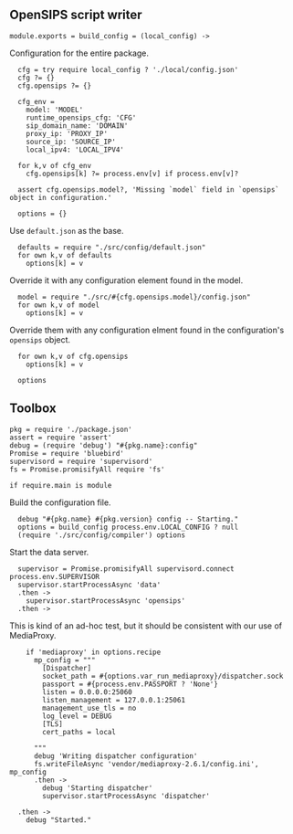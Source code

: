 OpenSIPS script writer
----------------------

    module.exports = build_config = (local_config) ->

Configuration for the entire package.

      cfg = try require local_config ? './local/config.json'
      cfg ?= {}
      cfg.opensips ?= {}

      cfg_env =
        model: 'MODEL'
        runtime_opensips_cfg: 'CFG'
        sip_domain_name: 'DOMAIN'
        proxy_ip: 'PROXY_IP'
        source_ip: 'SOURCE_IP'
        local_ipv4: 'LOCAL_IPV4'

      for k,v of cfg_env
        cfg.opensips[k] ?= process.env[v] if process.env[v]?

      assert cfg.opensips.model?, 'Missing `model` field in `opensips` object in configuration.'

      options = {}

Use `default.json` as the base.

      defaults = require "./src/config/default.json"
      for own k,v of defaults
        options[k] = v

Override it with any configuration element found in the model.

      model = require "./src/#{cfg.opensips.model}/config.json"
      for own k,v of model
        options[k] = v

Override them with any configuration elment found in the configuration's `opensips` object.

      for own k,v of cfg.opensips
        options[k] = v

      options

Toolbox
-------

    pkg = require './package.json'
    assert = require 'assert'
    debug = (require 'debug') "#{pkg.name}:config"
    Promise = require 'bluebird'
    supervisord = require 'supervisord'
    fs = Promise.promisifyAll require 'fs'

    if require.main is module

Build the configuration file.

      debug "#{pkg.name} #{pkg.version} config -- Starting."
      options = build_config process.env.LOCAL_CONFIG ? null
      (require './src/config/compiler') options

Start the data server.

      supervisor = Promise.promisifyAll supervisord.connect process.env.SUPERVISOR
      supervisor.startProcessAsync 'data'
      .then ->
        supervisor.startProcessAsync 'opensips'
      .then ->

This is kind of an ad-hoc test, but it should be consistent with our use of MediaProxy.

        if 'mediaproxy' in options.recipe
          mp_config = """
            [Dispatcher]
            socket_path = #{options.var_run_mediaproxy}/dispatcher.sock
            passport = #{process.env.PASSPORT ? 'None'}
            listen = 0.0.0.0:25060
            listen_management = 127.0.0.1:25061
            management_use_tls = no
            log_level = DEBUG
            [TLS]
            cert_paths = local

          """
          debug 'Writing dispatcher configuration'
          fs.writeFileAsync 'vendor/mediaproxy-2.6.1/config.ini', mp_config
          .then ->
            debug 'Starting dispatcher'
            supervisor.startProcessAsync 'dispatcher'

      .then ->
        debug "Started."
